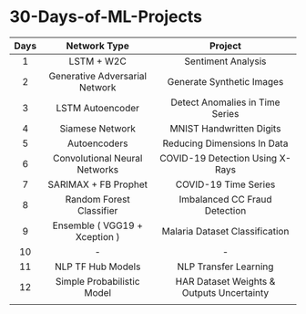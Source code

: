 # 30-Days-of-ML-Projects

| Days |          Network Type          |                  Project                  |
|:----:|:------------------------------:|:-----------------------------------------:|
|   1  |           LSTM + W2C           |             Sentiment Analysis            |
|   2  | Generative Adversarial Network |         Generate Synthetic Images         |
|   3  |        LSTM Autoencoder        |      Detect Anomalies in Time Series      |
|   4  |         Siamese Network        |          MNIST Handwritten Digits         |
|   5  |          Autoencoders          |        Reducing Dimensions In Data        |
|   6  |  Convolutional Neural Networks |      COVID-19 Detection Using X-Rays      |
|   7  |      SARIMAX + FB Prophet      |            COVID-19 Time Series           |
|   8  |    Random Forest Classifier    |       Imbalanced CC Fraud Detection       |
|   9  |  Ensemble ( VGG19 + Xception ) |       Malaria Dataset Classification      |
|  10  |                -               |                     -                     |
|  11  |        NLP TF Hub Models       |           NLP Transfer Learning           |
|  12  |   Simple Probabilistic Model   | HAR Dataset Weights & Outputs Uncertainty |
|      |                                |                                           |
